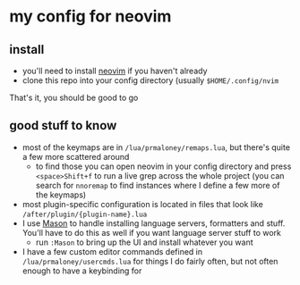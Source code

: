 # my config for neovim

## install

- you'll need to install [neovim](https://github.com/neovim/neovim/wiki/Installing-Neovim) if you haven't already
- clone this repo into your config directory (usually `$HOME/.config/nvim`

That's it, you should be good to go

## good stuff to know

- most of the keymaps are in `/lua/prmaloney/remaps.lua`, but there's quite a few more scattered around
  - to find those you can open neovim in your config directory and press `<space>Shift+f` to run a live grep across the whole project (you can search for `nnoremap` to find instances where I define a few more of the keymaps)
- most plugin-specific configuration is located in files that look like `/after/plugin/{plugin-name}.lua`
- I use [Mason](https://github.com/williamboman/mason.nvim) to handle installing language servers, formatters and stuff. You'll have to do this as well if you want language server stuff to work
  - run `:Mason` to bring up the UI and install whatever you want
- I have a few custom editor commands defined in `/lua/prmaloney/usercmds.lua` for things I do fairly often, but not often enough to have a keybinding for
